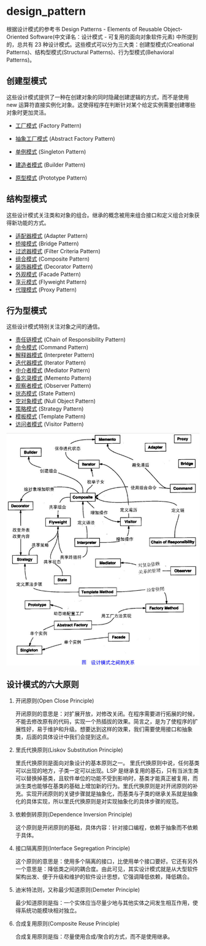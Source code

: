 # design_pattern
根据设计模式的参考书 Design Patterns - Elements of Reusable Object-Oriented Software(中文译名：设计模式 - 可复用的面向对象软件元素) 中所提到的，总共有 23 种设计模式。这些模式可以分为三大类：创建型模式(Creational Patterns)、结构型模式(Structural Patterns)、行为型模式(Behavioral Patterns)。


## 创建型模式
这些设计模式提供了一种在创建对象的同时隐藏创建逻辑的方式，而不是使用 new 运算符直接实例化对象。这使得程序在判断针对某个给定实例需要创建哪些对象时更加灵活。

- [工厂模式] (Factory Pattern)

- [抽象工厂模式] (Abstract Factory Pattern)

- [单例模式] (Singleton Pattern)

- [建造者模式] (Builder Pattern)

- [原型模式] (Prototype Pattern)

[工厂模式]:/simple_factory_pattern/
[抽象工厂模式]:/abstract_factory_pattern/
[单例模式]:/singleton_pattern/
[建造者模式]:/builder_pattern/
[原型模式]:/prototype_pattern/

## 	结构型模式
这些设计模式关注类和对象的组合。继承的概念被用来组合接口和定义组合对象获得新功能的方式。

- [适配器模式] (Adapter Pattern)
- [桥接模式] (Bridge Pattern)
- [过滤器模式] (Filter Criteria Pattern)
- [组合模式] (Composite Pattern)
- [装饰器模式] (Decorator Pattern)
- [外观模式] (Facade Pattern)
- [享元模式] (Flyweight Pattern)
- [代理模式] (Proxy Pattern)

[适配器模式]:/adapter_pattern/
[桥接模式]:/bridge_pattern/
[过滤器模式]:/filter_criteria_pattern/
[组合模式]:/composite_pattern/
[装饰器模式]:/decorator_pattern/
[外观模式]:/facade_pattern/
[享元模式]:/flyweight_pattern/
[代理模式]:/proxy_pattern/

## 行为型模式
这些设计模式特别关注对象之间的通信。

- [责任链模式] (Chain of Responsibility Pattern)
- [命令模式] (Command Pattern)
- [解释器模式] (Interpreter Pattern)
- [迭代器模式] (Iterator Pattern)
- [中介者模式] (Mediator Pattern)
- [备忘录模式] (Memento Pattern)
- [观察者模式] (Observer Pattern)
- [状态模式] (State Pattern)
- [空对象模式] (Null Object Pattern)
- [策略模式] (Strategy Pattern)
- [模板模式] (Template Pattern)
- [访问者模式] (Visitor Pattern)

[责任链模式]:/chain_of_responsibility_pattern/
[命令模式]:/command_pattern/
[解释器模式]:/interpreter_pattern/
[迭代器模式]:/iterator_pattern/
[中介者模式]:/mediator_pattern/
[备忘录模式]:/memento_pattern/
[观察者模式]:/observer_pattern/
[状态模式]:/state_pattern/
[空对象模式]:/null_object_pattern/
[策略模式]:/strategy_pattern/
[模板模式]:/template_method_pattern/
[访问者模式]:/visitor_pattern/

![Markdown](./img/the-relationship-between-design-patterns.jpg "Optional title")

## 设计模式的六大原则
1. 开闭原则(Open Close Principle)

    开闭原则的意思是：对扩展开放，对修改关闭。在程序需要进行拓展的时候，不能去修改原有的代码，实现一个热插拔的效果。简言之，是为了使程序的扩展性好，易于维护和升级。想要达到这样的效果，我们需要使用接口和抽象类，后面的具体设计中我们会提到这点。

2. 里氏代换原则(Liskov Substitution Principle)

    里氏代换原则是面向对象设计的基本原则之一。 里氏代换原则中说，任何基类可以出现的地方，子类一定可以出现。LSP 是继承复用的基石，只有当派生类可以替换掉基类，且软件单位的功能不受到影响时，基类才能真正被复用，而派生类也能够在基类的基础上增加新的行为。里氏代换原则是对开闭原则的补充。实现开闭原则的关键步骤就是抽象化，而基类与子类的继承关系就是抽象化的具体实现，所以里氏代换原则是对实现抽象化的具体步骤的规范。

3. 依赖倒转原则(Dependence Inversion Principle)

    这个原则是开闭原则的基础，具体内容：针对接口编程，依赖于抽象而不依赖于具体。

4. 接口隔离原则(Interface Segregation Principle)

    这个原则的意思是：使用多个隔离的接口，比使用单个接口要好。它还有另外一个意思是：降低类之间的耦合度。由此可见，其实设计模式就是从大型软件架构出发、便于升级和维护的软件设计思想，它强调降低依赖，降低耦合。

5. 迪米特法则，又称最少知道原则(Demeter Principle)

    最少知道原则是指：一个实体应当尽量少地与其他实体之间发生相互作用，使得系统功能模块相对独立。

6. 合成复用原则(Composite Reuse Principle)

    合成复用原则是指：尽量使用合成/聚合的方式，而不是使用继承。


